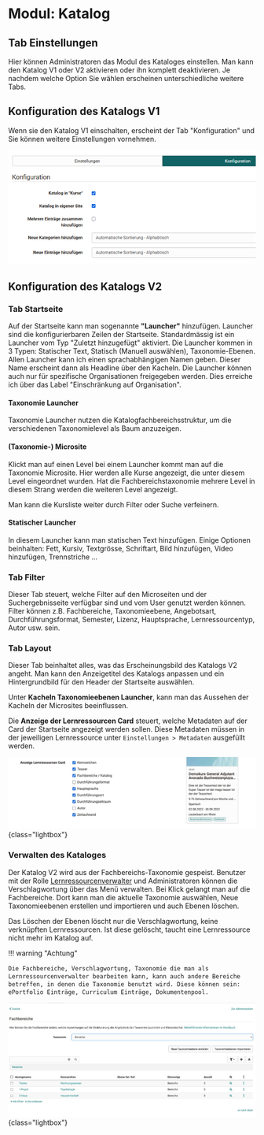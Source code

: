 # Modul: Katalog

## Tab Einstellungen

Hier können Administratoren das Modul des Kataloges einstellen. Man kann den Katalog V1 oder V2 aktivieren oder ihn komplett deaktivieren. Je nachdem welche Option Sie wählen erscheinen unterschiedliche weitere Tabs.

## Konfiguration des Katalogs V1 

Wenn sie den Katalog V1 einschalten, erscheint der Tab "Konfiguration" und Sie können weitere Einstellungen vornehmen. 

![Administration Katalog Version 1](assets/Admin_KatalogV1.png)
    

## Konfiguration des Katalogs V2

### Tab Startseite

Auf der Startseite kann man sogenannte **"Launcher"** hinzufügen. Launcher sind die konfigurierbaren Zeilen der Startseite. Standardmässig ist ein Launcher vom Typ "Zuletzt hinzugefügt" aktiviert. Die Launcher kommen in 3 Typen: Statischer Text, Statisch (Manuell auswählen), Taxonomie-Ebenen.
Allen Launcher kann ich einen sprachabhängigen Namen geben. Dieser Name erscheint dann als Headline über den Kacheln. Die Launcher können auch nur für spezifische Organisationen freigegeben werden. Dies erreiche ich über das Label "Einschränkung auf Organisation".

#### Taxonomie Launcher

Taxonomie Launcher nutzen die Katalogfachbereichsstruktur, um die verschiedenen Taxonomielevel als Baum anzuzeigen.

#### (Taxonomie-) Microsite

Klickt man auf einen Level bei einem Launcher kommt man auf die Taxonomie Microsite. Hier werden alle Kurse angezeigt, die unter diesem Level eingeordnet wurden. Hat die Fachbereichstaxonomie mehrere Level in diesem Strang werden die weiteren Level angezeigt.

Man kann die Kursliste weiter durch Filter oder Suche verfeinern.

#### Statischer Launcher

In diesem Launcher kann man statischen Text hinzufügen. Einige Optionen beinhalten: Fett, Kursiv, Textgrösse, Schriftart, Bild hinzufügen, Video hinzufügen, Trennstriche ...

### Tab Filter

Dieser Tab steuert, welche Filter auf den Microseiten und der Suchergebnisseite verfügbar sind und vom User genutzt werden können. Filter können z.B. Fachbereiche, Taxonomieebene, Angebotsart, Durchführungsformat, Semester, Lizenz, Hauptsprache, Lernressourcentyp, Autor usw. sein. 

### Tab Layout

Dieser Tab beinhaltet alles, was das Erscheinungsbild des Katalogs V2 angeht. Man kann den Anzeigetitel des Katalogs anpassen und ein Hintergrundbild für den Header der Startseite auswählen.

Unter **Kacheln Taxonomieebenen Launcher**, kann man das Aussehen der Kacheln der Microsites beeinflussen.

Die **Anzeige der Lernressourcen Card** steuert, welche Metadaten auf der Card der Startseite angezeigt werden sollen. Diese Metadaten müssen in der jeweiligen Lernressource unter `Einstellungen > Metadaten` ausgefüllt werden.

![Course card administration Options](assets/course-card-admin.de.jpg){class="lightbox"}

### Verwalten des Kataloges

Der Katalog V2 wird aus der Fachbereichs-Taxonomie gespeist. Benutzer mit der Rolle [Lernressourcenverwalter](../../manual_user/basic_concepts/Roles_Rights.de.md) und Administratoren können die Verschlagwortung über das Menü verwalten.
Bei Klick gelangt man auf die Fachbereiche. Dort kann man die aktuelle Taxonomie auswählen, Neue Taxonomieebenen erstellen und importieren und auch Ebenen löschen.

Das Löschen der Ebenen löscht nur die Verschlagwortung, keine verknüpften Lernressourcen. Ist diese gelöscht, taucht eine Lernressource nicht mehr im Katalog auf.

!!! warning "Achtung"

    Die Fachbereiche, Verschlagwortung, Taxonomie die man als Lernressourcenverwalter bearbeiten kann, kann auch andere Bereiche betreffen, in denen die Taxonomie benutzt wird. Diese können sein: ePortfolio Einträge, Curriculum Einträge, Dokumentenpool.

![Verwaltung der Taxonomie](assets/taxonomy-management.de.jpg){class="lightbox"}
